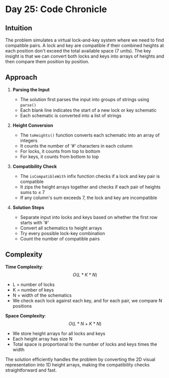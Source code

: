 # Day 25: Code Chronicle

## Intuition
The problem simulates a virtual lock-and-key system where we need to find compatible pairs. A lock and key are compatible if their combined heights at each position don't exceed the total available space (7 units). The key insight is that we can convert both locks and keys into arrays of heights and then compare them position by position.

## Approach

1. **Parsing the Input**
    - The solution first parses the input into groups of strings using `parse()`
    - Each blank line indicates the start of a new lock or key schematic
    - Each schematic is converted into a list of strings

2. **Height Conversion**
    - The `toHeights()` function converts each schematic into an array of integers
    - It counts the number of '#' characters in each column
    - For locks, it counts from top to bottom
    - For keys, it counts from bottom to top

3. **Compatibility Check**
    - The `isCompatibleWith` infix function checks if a lock and key pair is compatible
    - It zips the height arrays together and checks if each pair of heights sums to ≤ 7
    - If any column's sum exceeds 7, the lock and key are incompatible

4. **Solution Steps**
    - Separate input into locks and keys based on whether the first row starts with '#'
    - Convert all schematics to height arrays
    - Try every possible lock-key combination
    - Count the number of compatible pairs

## Complexity

**Time Complexity**: $$O(L * K * N)$$
- L = number of locks
- K = number of keys
- N = width of the schematics
- We check each lock against each key, and for each pair, we compare N positions

**Space Complexity**: $$O(L * N + K * N)$$
- We store height arrays for all locks and keys
- Each height array has size N
- Total space is proportional to the number of locks and keys times the width

The solution efficiently handles the problem by converting the 2D visual representation into 1D height arrays, making the compatibility checks straightforward and fast.